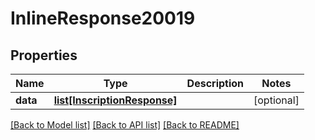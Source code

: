 # InlineResponse20019

## Properties
Name | Type | Description | Notes
------------ | ------------- | ------------- | -------------
**data** | [**list[InscriptionResponse]**](InscriptionResponse.md) |  | [optional] 

[[Back to Model list]](../README.md#documentation-for-models) [[Back to API list]](../README.md#documentation-for-api-endpoints) [[Back to README]](../README.md)

